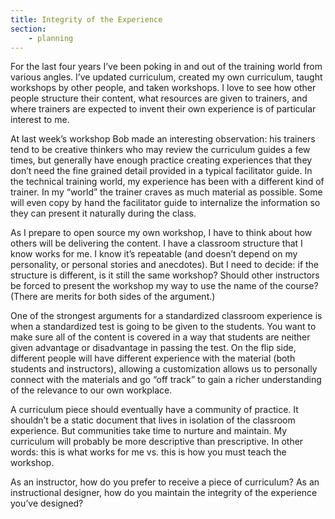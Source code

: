```yaml
---
title: Integrity of the Experience
section:
    - planning
---
```


For the last four years I’ve been poking in and out of the training world from various angles. I’ve updated curriculum, created my own curriculum, taught workshops by other people, and taken workshops. I love to see how other people structure their content, what resources are given to trainers, and where trainers are expected to invent their own experience is of particular interest to me.

At last week’s workshop Bob made an interesting observation: his trainers tend to be creative thinkers who may review the curriculum guides a few times, but generally have enough practice creating experiences that they don’t need the fine grained detail provided in a typical facilitator guide. In the technical training world, my experience has been with a different kind of trainer. In my “world” the trainer craves as much material as possible. Some will even copy by hand the facilitator guide to internalize the information so they can present it naturally during the class.

As I prepare to open source my own workshop, I have to think about how others will be delivering the content. I have a classroom structure that I know works for me. I know it’s repeatable (and doesn’t depend on my personality, or personal stories and anecdotes). But I need to decide: if the structure is different, is it still the same workshop? Should other instructors be forced to present the workshop my way to use the name of the course? (There are merits for both sides of the argument.)

One of the strongest arguments for a standardized classroom experience is when a standardized test is going to be given to the students. You want to make sure all of the content is covered in a way that students are neither given advantage or disadvantage in passing the test. On the flip side, different people will have different experience with the material (both students and instructors), allowing a customization allows us to personally connect with the materials and go “off track” to gain a richer understanding of the relevance to our own workplace.

A curriculum piece should eventually have a community of practice. It shouldn’t be a static document that lives in isolation of the classroom experience. But communities take time to nurture and maintain. My curriculum will probably be more descriptive than prescriptive. In other words: this is what works for me vs. this is how you must teach the workshop.

As an instructor, how do you prefer to receive a piece of curriculum? As an instructional designer, how do you maintain the integrity of the experience you’ve designed?
